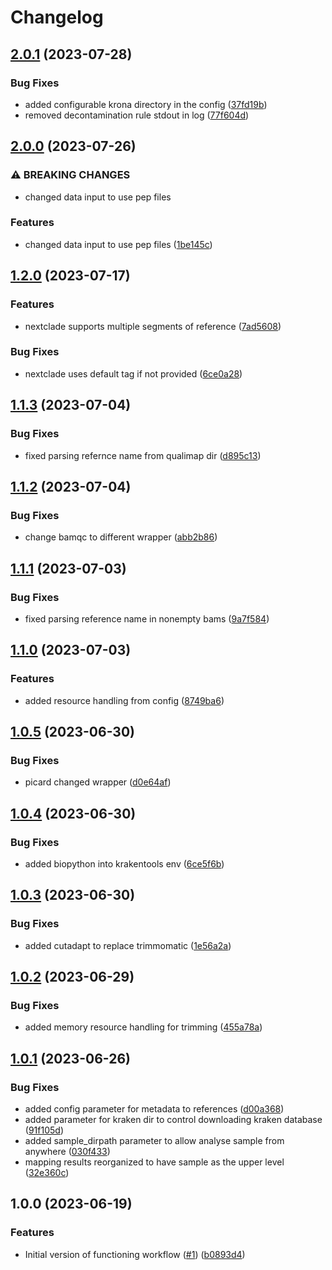 # Changelog

## [2.0.1](https://github.com/xsitarcik/respiratory/compare/v2.0.0...v2.0.1) (2023-07-28)


### Bug Fixes

* added configurable krona directory in the config ([37fd19b](https://github.com/xsitarcik/respiratory/commit/37fd19b1c513fa082da067f51aa088b363a17e3a))
* removed decontamination rule stdout in log ([77f604d](https://github.com/xsitarcik/respiratory/commit/77f604d352fa416c7b302909548d2eceef1db4e6))

## [2.0.0](https://github.com/xsitarcik/respiratory/compare/v1.2.0...v2.0.0) (2023-07-26)


### ⚠ BREAKING CHANGES

* changed data input to use pep files

### Features

* changed data input to use pep files ([1be145c](https://github.com/xsitarcik/respiratory/commit/1be145cc2d1278b9a8d714d6e65496fda1f2c876))

## [1.2.0](https://github.com/xsitarcik/respiratory/compare/v1.1.3...v1.2.0) (2023-07-17)


### Features

* nextclade supports multiple segments of reference ([7ad5608](https://github.com/xsitarcik/respiratory/commit/7ad56083d3455ffc94954af267b86f018a90ee95))


### Bug Fixes

* nextclade uses default tag if not provided ([6ce0a28](https://github.com/xsitarcik/respiratory/commit/6ce0a281663fc623c48f56d5e864bcaa64eeb1af))

## [1.1.3](https://github.com/xsitarcik/respiratory/compare/v1.1.2...v1.1.3) (2023-07-04)


### Bug Fixes

* fixed parsing refernce name from qualimap dir ([d895c13](https://github.com/xsitarcik/respiratory/commit/d895c13f40a9bec35e4294d70d3dcc839debd134))

## [1.1.2](https://github.com/xsitarcik/respiratory/compare/v1.1.1...v1.1.2) (2023-07-04)


### Bug Fixes

* change bamqc to different wrapper ([abb2b86](https://github.com/xsitarcik/respiratory/commit/abb2b86ad42603ac3bd763bc2a48293532e3273a))

## [1.1.1](https://github.com/xsitarcik/respiratory/compare/v1.1.0...v1.1.1) (2023-07-03)


### Bug Fixes

* fixed parsing reference name in nonempty bams ([9a7f584](https://github.com/xsitarcik/respiratory/commit/9a7f58436e8a55ee6561fa72e9d905b80d8dbda4))

## [1.1.0](https://github.com/xsitarcik/respiratory/compare/v1.0.5...v1.1.0) (2023-07-03)


### Features

* added resource handling from config ([8749ba6](https://github.com/xsitarcik/respiratory/commit/8749ba6ce02ed35e0de76d3fc543869ed1740cc0))

## [1.0.5](https://github.com/xsitarcik/respiratory/compare/v1.0.4...v1.0.5) (2023-06-30)


### Bug Fixes

* picard changed wrapper ([d0e64af](https://github.com/xsitarcik/respiratory/commit/d0e64af476bd90078700063c2e4dc7c2a398bf84))

## [1.0.4](https://github.com/xsitarcik/respiratory/compare/v1.0.3...v1.0.4) (2023-06-30)


### Bug Fixes

* added biopython into krakentools env ([6ce5f6b](https://github.com/xsitarcik/respiratory/commit/6ce5f6b60a94bee241fec2bf2c0c13ad8c48fdf3))

## [1.0.3](https://github.com/xsitarcik/respiratory/compare/v1.0.2...v1.0.3) (2023-06-30)


### Bug Fixes

* added cutadapt to replace trimmomatic ([1e56a2a](https://github.com/xsitarcik/respiratory/commit/1e56a2acc2d0726c4d86b741cb145252233814bc))

## [1.0.2](https://github.com/xsitarcik/respiratory/compare/v1.0.1...v1.0.2) (2023-06-29)


### Bug Fixes

* added memory resource handling for trimming ([455a78a](https://github.com/xsitarcik/respiratory/commit/455a78ad109939555dd67bca934ac22ffba76b06))

## [1.0.1](https://github.com/xsitarcik/respiratory/compare/v1.0.0...v1.0.1) (2023-06-26)


### Bug Fixes

* added config parameter for metadata to references ([d00a368](https://github.com/xsitarcik/respiratory/commit/d00a368c14e627deefd41a3cc78be4b32b09a2ed))
* added parameter for kraken dir to control downloading kraken database ([91f105d](https://github.com/xsitarcik/respiratory/commit/91f105d7c5faa00cc8e094d1f6bbfd237b9b2e3f))
* added sample_dirpath parameter to allow analyse sample from anywhere ([030f433](https://github.com/xsitarcik/respiratory/commit/030f433c9663a5bc3d3385116cca95ed50168015))
* mapping results reorganized to have sample as the upper level ([32e360c](https://github.com/xsitarcik/respiratory/commit/32e360ca1d65afa214ec963a7da138a5576ba55a))

## 1.0.0 (2023-06-19)


### Features

* Initial version of functioning workflow ([#1](https://github.com/xsitarcik/respiratory/issues/1)) ([b0893d4](https://github.com/xsitarcik/respiratory/commit/b0893d4b83960973015de4360dfd71fea491a909))

